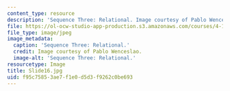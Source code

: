 ```yaml
---
content_type: resource
description: 'Sequence Three: Relational. Image courtesy of Pablo Wenceslao.'
file: https://ol-ocw-studio-app-production.s3.amazonaws.com/courses/4-184-architectural-design-workshop-collage-method-and-form-spring-2004/f95c75853ae7f1e0d5d3f9262c0be693_Slide16.jpg
file_type: image/jpeg
image_metadata:
  caption: 'Sequence Three: Relational.'
  credit: Image courtesy of Pablo Wenceslao.
  image-alt: 'Sequence Three: Relational.'
resourcetype: Image
title: Slide16.jpg
uid: f95c7585-3ae7-f1e0-d5d3-f9262c0be693
---
```

